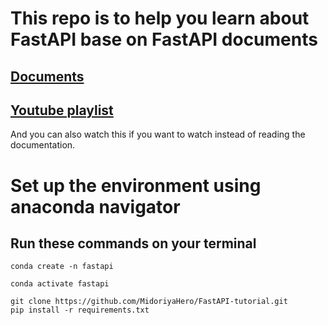 # This repo is to help you learn about FastAPI base on FastAPI documents
## [Documents](https://fastapi.tiangolo.com/tutorial/)
## [Youtube playlist](https://www.youtube.com/watch?v=XnYYwcOfcn8&list=PLqAmigZvYxIL9dnYeZEhMoHcoP4zop8-p&index=1&ab_channel=JVPDesign) 
And you can also watch this if you want to watch instead of reading the documentation.
# Set up the environment using anaconda navigator
## Run these commands on your terminal
```
conda create -n fastapi
```
```
conda activate fastapi
```
```
git clone https://github.com/MidoriyaHero/FastAPI-tutorial.git
pip install -r requirements.txt
```